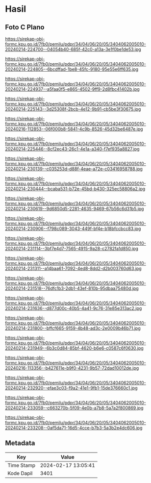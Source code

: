 # Hasil

## Foto C Plano

https://sirekap-obj-formc.kpu.go.id/7fb0/pemilu/pdpr/34/04/06/20/05/3404062005010-20240214-224700--04054b40-685f-42c0-a13a-3e1f0be1de53.jpg

https://sirekap-obj-formc.kpu.go.id/7fb0/pemilu/pdpr/34/04/06/20/05/3404062005010-20240214-224805--6bcdffad-1be8-45fc-9180-95e55e6ff635.jpg

https://sirekap-obj-formc.kpu.go.id/7fb0/pemilu/pdpr/34/04/06/20/05/3404062005010-20240214-224937--a5faa0f5-e865-4502-9ff9-2d8fbc41402b.jpg

https://sirekap-obj-formc.kpu.go.id/7fb0/pemilu/pdpr/34/04/06/20/05/3404062005010-20240214-225143--3d25308f-2bcb-4e12-9b91-cb5be3f30675.jpg

https://sirekap-obj-formc.kpu.go.id/7fb0/pemilu/pdpr/34/04/06/20/05/3404062005010-20240216-112853--06f000b8-5841-4c9b-8526-45d32be6487e.jpg

https://sirekap-obj-formc.kpu.go.id/7fb0/pemilu/pdpr/34/04/06/20/05/3404062005010-20240214-225446--8cf2ec43-26c1-4e1a-a340-f7ef935a8827.jpg

https://sirekap-obj-formc.kpu.go.id/7fb0/pemilu/pdpr/34/04/06/20/05/3404062005010-20240214-230139--c035253d-d88f-4eae-a72e-c03416958788.jpg

https://sirekap-obj-formc.kpu.go.id/7fb0/pemilu/pdpr/34/04/06/20/05/3404062005010-20240214-230444--bcaba531-b72e-45bd-b430-325ec58806a2.jpg

https://sirekap-obj-formc.kpu.go.id/7fb0/pemilu/pdpr/34/04/06/20/05/3404062005010-20240214-230619--9d6850d5-2281-4635-9469-67b56c6d31b5.jpg

https://sirekap-obj-formc.kpu.go.id/7fb0/pemilu/pdpr/34/04/06/20/05/3404062005010-20240214-230906--f798c089-3043-449f-bf4e-b18bfccbcc83.jpg

https://sirekap-obj-formc.kpu.go.id/7fb0/pemilu/pdpr/34/04/06/20/05/3404062005010-20240214-231114--3bf7e4d7-7565-4915-9a28-c2782fa1d850.jpg

https://sirekap-obj-formc.kpu.go.id/7fb0/pemilu/pdpr/34/04/06/20/05/3404062005010-20240214-231311--a14baa61-7092-4ed8-8dd2-d2b003760d63.jpg

https://sirekap-obj-formc.kpu.go.id/7fb0/pemilu/pdpr/34/04/06/20/05/3404062005010-20240214-231518--76dfc1b3-2db1-43ef-810b-95dbaa75480d.jpg

https://sirekap-obj-formc.kpu.go.id/7fb0/pemilu/pdpr/34/04/06/20/05/3404062005010-20240214-231636--d877d00c-40b5-4a41-9c76-31e85e313ac2.jpg

https://sirekap-obj-formc.kpu.go.id/7fb0/pemilu/pdpr/34/04/06/20/05/3404062005010-20240214-231800--bffcf665-9159-4b48-ad3c-2e0009b46b71.jpg

https://sirekap-obj-formc.kpu.go.id/7fb0/pemilu/pdpr/34/04/06/20/05/3404062005010-20240214-231949--6b3c0d84-85bf-4620-b6e6-c0587c6f0630.jpg

https://sirekap-obj-formc.kpu.go.id/7fb0/pemilu/pdpr/34/04/06/20/05/3404062005010-20240216-113356--b427611e-b9f0-4231-9b57-72dad10012de.jpg

https://sirekap-obj-formc.kpu.go.id/7fb0/pemilu/pdpr/34/04/06/20/05/3404062005010-20240214-232920--efae3c03-f9a2-41e1-9fb1-15de376660c1.jpg

https://sirekap-obj-formc.kpu.go.id/7fb0/pemilu/pdpr/34/04/06/20/05/3404062005010-20240214-233059--c663270b-5f09-4e0b-a7b8-5a7a2f800869.jpg

https://sirekap-obj-formc.kpu.go.id/7fb0/pemilu/pdpr/34/04/06/20/05/3404062005010-20240214-233208--0af5da71-16d5-4cce-b7b3-5a3b2e4dc606.jpg


## Metadata

| Key        | Value               |
| ---------- | ------------------- |
| Time Stamp | 2024-02-17 13:05:41 |
| Kode Dapil | 3401                |



